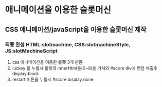 # 애니메이션을 이용한 슬롯머신
## CSS 애니메이션/javaScript을 이용한 슬롯머신 제작
### 최종 완성 HTML:slotmachine, CSS:slotmachineStyle, JS:slotMachineScript
1. css 애니메이션을 이용한 룰렛 3개 만듬
2. luckey 를 누를시 룰렛의 innerHtml을(0~9)을 가져와 #score div에 랜덤 배출후 display:block
3. restart 버튼을 누를시 #score display:none
